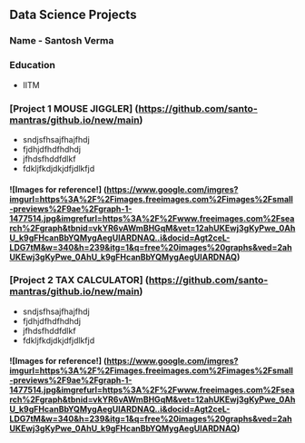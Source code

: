## Data Science Projects
### Name - Santosh Verma
### Education
- IITM
### [Project 1 MOUSE JIGGLER] (https://github.com/santo-mantras/github.io/new/main)
- sndjsfhsajfhajfhdj
- fjdhjdfhdfhdhdj
- jfhdsfhddfdlkf
- fdkljfkdjdkjdfjdlkfjd

#### ![Images for reference!] (https://www.google.com/imgres?imgurl=https%3A%2F%2Fimages.freeimages.com%2Fimages%2Fsmall-previews%2F9ae%2Fgraph-1-1477514.jpg&imgrefurl=https%3A%2F%2Fwww.freeimages.com%2Fsearch%2Fgraph&tbnid=vkYR6vAWmBHGqM&vet=12ahUKEwj3gKyPwe_0AhU_k9gFHcanBbYQMygAegUIARDNAQ..i&docid=Agt2ceL-LDG7tM&w=340&h=239&itg=1&q=free%20images%20graphs&ved=2ahUKEwj3gKyPwe_0AhU_k9gFHcanBbYQMygAegUIARDNAQ)

### [Project 2 TAX CALCULATOR] (https://github.com/santo-mantras/github.io/new/main)
- sndjsfhsajfhajfhdj
- fjdhjdfhdfhdhdj
- jfhdsfhddfdlkf
- fdkljfkdjdkjdfjdlkfjd

#### ![Images for reference!] (https://www.google.com/imgres?imgurl=https%3A%2F%2Fimages.freeimages.com%2Fimages%2Fsmall-previews%2F9ae%2Fgraph-1-1477514.jpg&imgrefurl=https%3A%2F%2Fwww.freeimages.com%2Fsearch%2Fgraph&tbnid=vkYR6vAWmBHGqM&vet=12ahUKEwj3gKyPwe_0AhU_k9gFHcanBbYQMygAegUIARDNAQ..i&docid=Agt2ceL-LDG7tM&w=340&h=239&itg=1&q=free%20images%20graphs&ved=2ahUKEwj3gKyPwe_0AhU_k9gFHcanBbYQMygAegUIARDNAQ)
